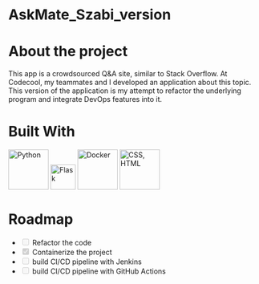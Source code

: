 # AskMate_Szabi_version

# About the project
This app is a crowdsourced Q&A site, similar to Stack Overflow. At Codecool, my teammates and I developed an application about this topic. This version of the application is my attempt to refactor the underlying program and integrate DevOps features into it.

# Built With
<img src="https://upload.wikimedia.org/wikipedia/commons/thumb/f/f8/Python_logo_and_wordmark.svg/486px-Python_logo_and_wordmark.svg.png" alt="Python" width="80"/>
<img src="https://seeklogo.com/images/F/flask-logo-44C507ABB7-seeklogo.com.png" alt="Flask" width="50"/>
<img src="https://upload.wikimedia.org/wikipedia/commons/thumb/4/4e/Docker_%28container_engine%29_logo.svg/1280px-Docker_%28container_engine%29_logo.svg.png" alt="Docker" width="80"/>
<img src="https://encrypted-tbn0.gstatic.com/images?q=tbn:ANd9GcSUGUIki0k4KszPz3-uwtaRVMNctvSoytyaVm-t9343WKpY3AI4ekhFtuonADemA_DBpr0&usqp=CAU" alt="CSS, HTML" width="80"/>

# Roadmap
<ul class="contains-task-list">
<li class="task-list-item"><input type="checkbox" id="" disabled="" class="task-list-item-checkbox"> Refactor the code</li>
<li class="task-list-item"><input type="checkbox" id="" disabled="" class="task-list-item-checkbox" checked=""> Containerize the project</li>
<li class="task-list-item"><input type="checkbox" id="" disabled="" class="task-list-item-checkbox"> build CI/CD pipeline with Jenkins</li>
<li class="task-list-item"><input type="checkbox" id="" disabled="" class="task-list-item-checkbox"> build CI/CD pipeline with GitHub Actions</li>
</ul>
